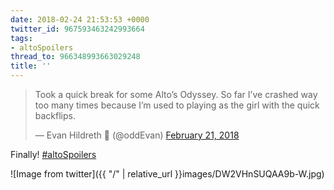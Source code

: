 ```yaml
---
date: 2018-02-24 21:53:53 +0000
twitter_id: 967593463242993664
tags:
- altoSpoilers
thread_to: 966348993663029248
title: ''
---
```


<blockquote class="twitter-tweet"><p lang="en" dir="ltr">Took a quick break for some Alto’s Odyssey. So far I’ve crashed way too many times because I’m used to playing as the girl with the quick backflips.</p>&mdash; Evan Hildreth 🔰 (@oddEvan) <a href="https://twitter.com/oddEvan/status/966348993663029248?ref_src=twsrc%5Etfw">February 21, 2018</a></blockquote>
<script async src="https://platform.twitter.com/widgets.js" charset="utf-8"></script>

Finally! [#altoSpoilers](https://twitter.com/hashtag/altoSpoilers) 

![Image from twitter]({{ "/" | relative_url  }}images/DW2VHnSUQAA9b-W.jpg)
